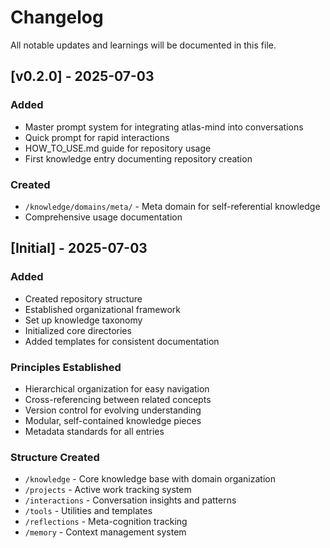 # Changelog

All notable updates and learnings will be documented in this file.

## [v0.2.0] - 2025-07-03

### Added
- Master prompt system for integrating atlas-mind into conversations
- Quick prompt for rapid interactions
- HOW_TO_USE.md guide for repository usage
- First knowledge entry documenting repository creation

### Created
- `/knowledge/domains/meta/` - Meta domain for self-referential knowledge
- Comprehensive usage documentation

## [Initial] - 2025-07-03

### Added
- Created repository structure
- Established organizational framework
- Set up knowledge taxonomy
- Initialized core directories
- Added templates for consistent documentation

### Principles Established
- Hierarchical organization for easy navigation
- Cross-referencing between related concepts
- Version control for evolving understanding
- Modular, self-contained knowledge pieces
- Metadata standards for all entries

### Structure Created
- `/knowledge` - Core knowledge base with domain organization
- `/projects` - Active work tracking system
- `/interactions` - Conversation insights and patterns
- `/tools` - Utilities and templates
- `/reflections` - Meta-cognition tracking
- `/memory` - Context management system